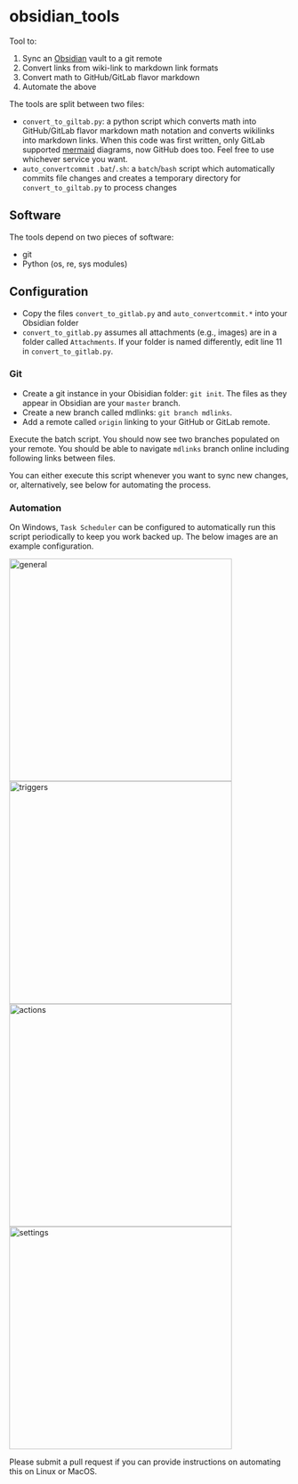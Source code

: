 # obsidian_tools
Tool to:
1. Sync an [Obsidian](https://obsidian.md/) vault to a git remote
2. Convert links from wiki-link to markdown link formats
3. Convert math to GitHub/GitLab flavor markdown
4. Automate the above

The tools are split between two files:
- `convert_to_giltab.py`: a python script which converts math into GitHub/GitLab flavor markdown math notation and converts wikilinks into markdown links. When this code was first written, only GitLab supported [mermaid](https://mermaid.js.org/) diagrams, now GitHub does too. Feel free to use whichever service you want. 
- `auto_convertcommit` `.bat`/`.sh`: a `batch`/`bash` script which automatically commits file changes and creates a temporary directory for `convert_to_giltab.py` to process changes

## Software
The tools depend on two pieces of software:
- git
- Python (os, re, sys modules)

## Configuration
- Copy the files `convert_to_gitlab.py` and `auto_convertcommit.*` into your Obsidian folder
- `convert_to_gitlab.py` assumes all attachments (e.g., images) are in a folder called `Attachments`. If your folder is named differently, edit line 11 in `convert_to_gitlab.py`.

### Git
- Create a git instance in your Obisidian folder: `git init`. The files as they appear in Obsidian are your `master` branch.
- Create a new branch called mdlinks: `git branch mdlinks`.
- Add a remote called `origin` linking to your GitHub or GitLab remote. 

Execute the batch script. You should now see two branches populated on your remote. You should be able to navigate `mdlinks` branch online including following links between files. 

You can either execute this script whenever you want to sync new changes, or, alternatively, see below for automating the process. 

### Automation
On Windows, `Task Scheduler` can be configured to automatically run this script periodically to keep you work backed up. The below images are an example configuration.  

<img width="400" alt="general" src="https://github.com/nwillems94/obsidian_tools/assets/42821240/bc255e85-0e82-4479-aeeb-b9c110981870">
<img width="400" alt="triggers" src="https://github.com/nwillems94/obsidian_tools/assets/42821240/0b54510d-fe48-44b3-a905-b5906f306765">
<img width="400" alt="actions" src="https://github.com/nwillems94/obsidian_tools/assets/42821240/75982e06-b7a7-4b3a-a5a7-1a013afd2f92">
<img width="400" alt="settings" src="https://github.com/nwillems94/obsidian_tools/assets/42821240/1f02e774-94b0-4ce0-9154-025b6bbc31f6">

Please submit a pull request if you can provide instructions on automating this on Linux or MacOS. 
